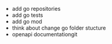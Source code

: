 * add go repositories
* add go tests
* add go mod
* think about change go folder stucture
* openapi documentationgit